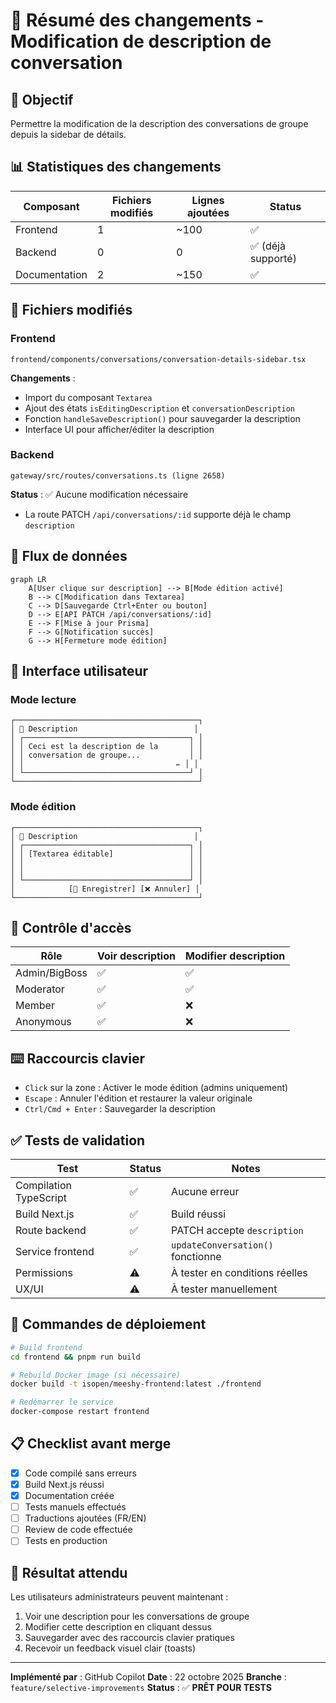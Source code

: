 # 📝 Résumé des changements - Modification de description de conversation

## 🎯 Objectif
Permettre la modification de la description des conversations de groupe depuis la sidebar de détails.

## 📊 Statistiques des changements

| Composant | Fichiers modifiés | Lignes ajoutées | Status |
|-----------|-------------------|-----------------|---------|
| Frontend | 1 | ~100 | ✅ |
| Backend | 0 | 0 | ✅ (déjà supporté) |
| Documentation | 2 | ~150 | ✅ |

## 📁 Fichiers modifiés

### Frontend
```
frontend/components/conversations/conversation-details-sidebar.tsx
```
**Changements** :
- Import du composant `Textarea`
- Ajout des états `isEditingDescription` et `conversationDescription`
- Fonction `handleSaveDescription()` pour sauvegarder la description
- Interface UI pour afficher/éditer la description

### Backend
```
gateway/src/routes/conversations.ts (ligne 2658)
```
**Status** : ✅ Aucune modification nécessaire
- La route PATCH `/api/conversations/:id` supporte déjà le champ `description`

## 🔄 Flux de données

```mermaid
graph LR
    A[User clique sur description] --> B[Mode édition activé]
    B --> C[Modification dans Textarea]
    C --> D[Sauvegarde Ctrl+Enter ou bouton]
    D --> E[API PATCH /api/conversations/:id]
    E --> F[Mise à jour Prisma]
    F --> G[Notification succès]
    G --> H[Fermeture mode édition]
```

## 🎨 Interface utilisateur

### Mode lecture
```
┌─────────────────────────────────────────┐
│ 📝 Description                          │
│ ┌─────────────────────────────────────┐ │
│ │ Ceci est la description de la       │ │
│ │ conversation de groupe...           │ │
│ │                                  ✏️ │ │
│ └─────────────────────────────────────┘ │
└─────────────────────────────────────────┘
```

### Mode édition
```
┌─────────────────────────────────────────┐
│ 📝 Description                          │
│ ┌─────────────────────────────────────┐ │
│ │ [Textarea éditable]                 │ │
│ │                                     │ │
│ │                                     │ │
│ └─────────────────────────────────────┘ │
│            [💾 Enregistrer] [❌ Annuler] │
└─────────────────────────────────────────┘
```

## 🔐 Contrôle d'accès

| Rôle | Voir description | Modifier description |
|------|------------------|---------------------|
| Admin/BigBoss | ✅ | ✅ |
| Moderator | ✅ | ✅ |
| Member | ✅ | ❌ |
| Anonymous | ✅ | ❌ |

## ⌨️ Raccourcis clavier

- `Click` sur la zone : Activer le mode édition (admins uniquement)
- `Escape` : Annuler l'édition et restaurer la valeur originale
- `Ctrl/Cmd + Enter` : Sauvegarder la description

## ✅ Tests de validation

| Test | Status | Notes |
|------|--------|-------|
| Compilation TypeScript | ✅ | Aucune erreur |
| Build Next.js | ✅ | Build réussi |
| Route backend | ✅ | PATCH accepte `description` |
| Service frontend | ✅ | `updateConversation()` fonctionne |
| Permissions | ⚠️ | À tester en conditions réelles |
| UX/UI | ⚠️ | À tester manuellement |

## 🚀 Commandes de déploiement

```bash
# Build frontend
cd frontend && pnpm run build

# Rebuild Docker image (si nécessaire)
docker build -t isopen/meeshy-frontend:latest ./frontend

# Redémarrer le service
docker-compose restart frontend
```

## 📋 Checklist avant merge

- [x] Code compilé sans erreurs
- [x] Build Next.js réussi
- [x] Documentation créée
- [ ] Tests manuels effectués
- [ ] Traductions ajoutées (FR/EN)
- [ ] Review de code effectuée
- [ ] Tests en production

## 🎉 Résultat attendu

Les utilisateurs administrateurs peuvent maintenant :
1. Voir une description pour les conversations de groupe
2. Modifier cette description en cliquant dessus
3. Sauvegarder avec des raccourcis clavier pratiques
4. Recevoir un feedback visuel clair (toasts)

---

**Implémenté par** : GitHub Copilot
**Date** : 22 octobre 2025
**Branche** : `feature/selective-improvements`
**Status** : ✅ **PRÊT POUR TESTS**
